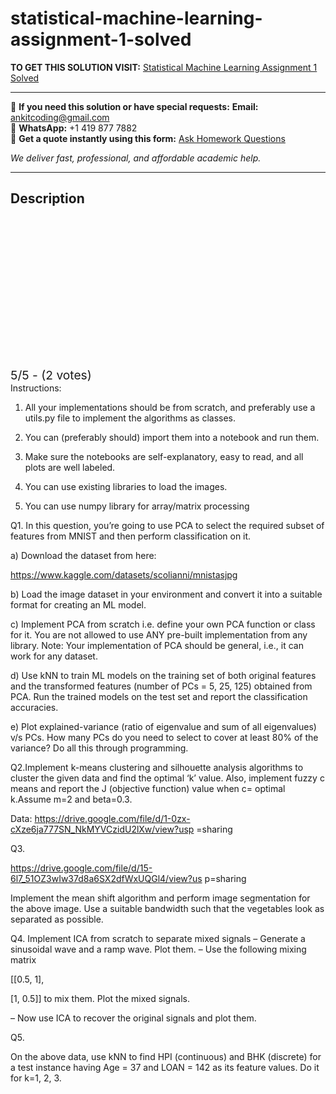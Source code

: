 # statistical-machine-learning-assignment-1-solved
**TO GET THIS SOLUTION VISIT:** [Statistical Machine Learning Assignment 1 Solved](https://www.ankitcodinghub.com/product/assignment-1-statistical-machine-learning-solved/)


---

📩 **If you need this solution or have special requests:** **Email:** ankitcoding@gmail.com  
📱 **WhatsApp:** +1 419 877 7882  
📄 **Get a quote instantly using this form:** [Ask Homework Questions](https://www.ankitcodinghub.com/services/ask-homework-questions/)

*We deliver fast, professional, and affordable academic help.*

---

<h2>Description</h2>



<div class="kk-star-ratings kksr-auto kksr-align-center kksr-valign-top" data-payload="{&quot;align&quot;:&quot;center&quot;,&quot;id&quot;:&quot;127141&quot;,&quot;slug&quot;:&quot;default&quot;,&quot;valign&quot;:&quot;top&quot;,&quot;ignore&quot;:&quot;&quot;,&quot;reference&quot;:&quot;auto&quot;,&quot;class&quot;:&quot;&quot;,&quot;count&quot;:&quot;2&quot;,&quot;legendonly&quot;:&quot;&quot;,&quot;readonly&quot;:&quot;&quot;,&quot;score&quot;:&quot;5&quot;,&quot;starsonly&quot;:&quot;&quot;,&quot;best&quot;:&quot;5&quot;,&quot;gap&quot;:&quot;4&quot;,&quot;greet&quot;:&quot;Rate this product&quot;,&quot;legend&quot;:&quot;5\/5 - (2 votes)&quot;,&quot;size&quot;:&quot;24&quot;,&quot;title&quot;:&quot;Statistical Machine Learning Assignment 1 Solved&quot;,&quot;width&quot;:&quot;138&quot;,&quot;_legend&quot;:&quot;{score}\/{best} - ({count} {votes})&quot;,&quot;font_factor&quot;:&quot;1.25&quot;}">

<div class="kksr-stars">

<div class="kksr-stars-inactive">
            <div class="kksr-star" data-star="1" style="padding-right: 4px">


<div class="kksr-icon" style="width: 24px; height: 24px;"></div>
        </div>
            <div class="kksr-star" data-star="2" style="padding-right: 4px">


<div class="kksr-icon" style="width: 24px; height: 24px;"></div>
        </div>
            <div class="kksr-star" data-star="3" style="padding-right: 4px">


<div class="kksr-icon" style="width: 24px; height: 24px;"></div>
        </div>
            <div class="kksr-star" data-star="4" style="padding-right: 4px">


<div class="kksr-icon" style="width: 24px; height: 24px;"></div>
        </div>
            <div class="kksr-star" data-star="5" style="padding-right: 4px">


<div class="kksr-icon" style="width: 24px; height: 24px;"></div>
        </div>
    </div>

<div class="kksr-stars-active" style="width: 138px;">
            <div class="kksr-star" style="padding-right: 4px">


<div class="kksr-icon" style="width: 24px; height: 24px;"></div>
        </div>
            <div class="kksr-star" style="padding-right: 4px">


<div class="kksr-icon" style="width: 24px; height: 24px;"></div>
        </div>
            <div class="kksr-star" style="padding-right: 4px">


<div class="kksr-icon" style="width: 24px; height: 24px;"></div>
        </div>
            <div class="kksr-star" style="padding-right: 4px">


<div class="kksr-icon" style="width: 24px; height: 24px;"></div>
        </div>
            <div class="kksr-star" style="padding-right: 4px">


<div class="kksr-icon" style="width: 24px; height: 24px;"></div>
        </div>
    </div>
</div>


<div class="kksr-legend" style="font-size: 19.2px;">
            5/5 - (2 votes)    </div>
    </div>
Instructions:

1. All your implementations should be from scratch, and preferably use a utils.py file to implement the algorithms as classes.

2. You can (preferably should) import them into a notebook and run them.

3. Make sure the notebooks are self-explanatory, easy to read, and all plots are well labeled.

4. You can use existing libraries to load the images.

5. You can use numpy library for array/matrix processing

Q1. In this question, you’re going to use PCA to select the required subset of features from MNIST and then perform classification on it.

a) Download the dataset from here:

https://www.kaggle.com/datasets/scolianni/mnistasjpg

b) Load the image dataset in your environment and convert it into a suitable format for creating an ML model.

c) Implement PCA from scratch i.e. define your own PCA function or class for it. You are not allowed to use ANY pre-built implementation from any library. Note: Your implementation of PCA should be general, i.e., it can work for any dataset.

d) Use kNN to train ML models on the training set of both original features and the transformed features (number of PCs = 5, 25, 125) obtained from PCA. Run the trained models on the test set and report the classification accuracies.

e) Plot explained-variance (ratio of eigenvalue and sum of all eigenvalues) v/s PCs. How many PCs do you need to select to cover at least 80% of the variance? Do all this through programming.

Q2.Implement k-means clustering and silhouette analysis algorithms to cluster the given data and find the optimal ‘k’ value. Also, implement fuzzy c means and report the J (objective function) value when c= optimal k.Assume m=2 and beta=0.3.

Data: https://drive.google.com/file/d/1-0zx-cXze6ja777SN_NkMYVCzidU2lXw/view?usp =sharing

Q3.

https://drive.google.com/file/d/15-6l7_51OZ3wIw37d8a6SX2dfWxUQGl4/view?us p=sharing

Implement the mean shift algorithm and perform image segmentation for the above image. Use a suitable bandwidth such that the vegetables look as separated as possible.

Q4. Implement ICA from scratch to separate mixed signals – Generate a sinusoidal wave and a ramp wave. Plot them. – Use the following mixing matrix

[[0.5, 1],

[1, 0.5]] to mix them. Plot the mixed signals.

– Now use ICA to recover the original signals and plot them.

Q5.

On the above data, use kNN to find HPI (continuous) and BHK (discrete) for a test instance having Age = 37 and LOAN = 142 as its feature values. Do it for k=1, 2, 3.

